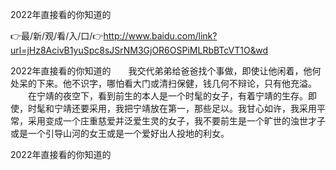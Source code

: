 2022年直接看的你知道的

👉最/新/观/看/入/口/👉http://www.baidu.com/link?url=jHz8AcivB1yuSpc8sJSrNM3GjOR6OSPiMLRbBTcVT1O&wd

2022年直接看的你知道的　　我交代弟弟给爸爸找个事做，即使让他闲着，他何处呆的下来。他不识字，哪怕看大门或清扫保健，钱几何不辩论，只有他充溢。
　　在宁靖的夜空下，看到前生的本人是一个时髦的女子，有着宁靖的生存。即使，时髦和宁靖还要采用，我把宁靖放在第一，那些足以。我甘心如许，我采用平常，采用变成一个庄重慈爱并泛爱生灵的女子，我不要前生是一个旷世的浊世才子或是一个引导山河的女王或是一个爱好出人投地的利女。


2022年直接看的你知道的
